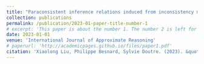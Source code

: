 ```yaml
---
title: "Paraconsistent inference relations induced from inconsistency measures"
collection: publications
permalink: /publication/2023-01-paper-title-number-1
# excerpt: 'This paper is about the number 1. The number 2 is left for future work.'
date: 2023-01-01
venue: 'International Journal of Approximate Reasoning'
# paperurl: 'http://academicpages.github.io/files/paper1.pdf'
citation: 'Xiaolong Liu, Philippe Besnard, Sylvie Doutre. (2023). &quot;Paraconsistent Inference Relations Induced from Inconsistency Measures.&quot; <i>International Journal of Approximate Reasoning</i>, 152, pp. 183-197, Jan. 2023, <a href="https://doi-org.proxy.bu.dauphine.fr/10.1016/j.ijar.2022.10.006">https://doi.org/10.1016/j.ijar.2022.10.006</a>.'
---
```


<!-- The contents above will be part of a list of publications, if the user clicks the link for the publication than the contents of section will be rendered as a full page, allowing you to provide more information about the paper for the reader. When publications are displayed as a single page, the contents of the above "citation" field will automatically be included below this section in a smaller font. -->